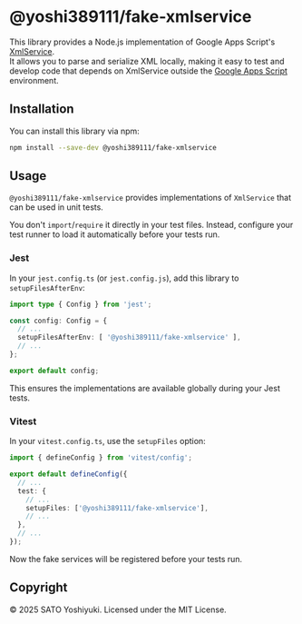 # @yoshi389111/fake-xmlservice

This library provides a Node.js implementation of Google Apps Script's [XmlService](https://developers.google.com/apps-script/reference/xml-service/xml-service).  
It allows you to parse and serialize XML locally, making it easy to test and develop code that depends on XmlService outside the [Google Apps Script](https://developers.google.com/apps-script) environment.

## Installation

You can install this library via npm:

```bash
npm install --save-dev @yoshi389111/fake-xmlservice
```

## Usage

`@yoshi389111/fake-xmlservice` provides implementations of `XmlService` that can be used in unit tests.

You don't `import`/`require` it directly in your test files. Instead, configure your test runner to load it automatically before your tests run.

### Jest

In your `jest.config.ts` (or `jest.config.js`), add this library to `setupFilesAfterEnv`:

```ts
import type { Config } from 'jest';

const config: Config = {
  // ...
  setupFilesAfterEnv: [ '@yoshi389111/fake-xmlservice' ],
  // ...
};

export default config;
```

This ensures the implementations are available globally during your Jest tests.

### Vitest

In your `vitest.config.ts`, use the `setupFiles` option:

```ts
import { defineConfig } from 'vitest/config';

export default defineConfig({
  // ...
  test: {
    // ...
    setupFiles: ['@yoshi389111/fake-xmlservice'],
    // ...
  },
  // ...
});
```

Now the fake services will be registered before your tests run.

## Copyright

&copy; 2025 SATO Yoshiyuki. Licensed under the MIT License.
